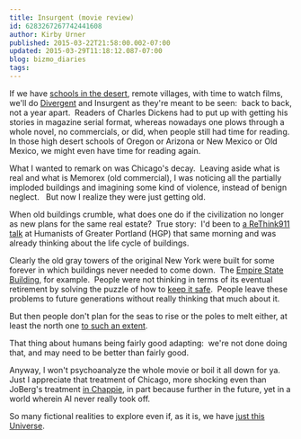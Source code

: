 ```yaml
---
title: Insurgent (movie review)
id: 6283267267742441608
author: Kirby Urner
published: 2015-03-22T21:58:00.002-07:00
updated: 2015-03-29T11:18:12.087-07:00
blog: bizmo_diaries
tags: 
---
```


If we have [schools in the desert](http://mybizmo.blogspot.com/2011/06/simulating-school.html), remote villages, with time to watch films, we'll do [Divergent](http://controlroom.blogspot.com/2014/03/divergent-movie-review.html) and Insurgent as they're meant to be seen:  back to back, not a year apart.  Readers of Charles Dickens had to put up with getting his stories in magazine serial format, whereas nowadays one plows through a whole novel, no commercials, or did, when people still had time for reading.  In those high desert schools of Oregon or Arizona or New Mexico or Old Mexico, we might even have time for reading again.

What I wanted to remark on was Chicago's decay.  Leaving aside what is real and what is Memorex (old commercial), I was noticing all the partially imploded buildings and imagining some kind of violence, instead of benign neglect.   But now I realize they were just getting old.

When old buildings crumble, what does one do if the civilization no longer as new plans for the same real estate?  True story:  I'd been to [a ReThink911 talk](http://controlroom.blogspot.com/2015/03/rethink911-hgp.html) at Humanists of Greater Portland (HGP) that same morning and was already thinking about the life cycle of buildings.

Clearly the old gray towers of the original New York were built for some forever in which buildings never needed to come down.  The [Empire State Building](http://science.howstuffworks.com/engineering/structural/empire-state-building.htm), for example.  People were not thinking in terms of its eventual retirement by solving the puzzle of how to [keep it safe](http://mathforum.org/kb/message.jspa?messageID=9732526).  People leave these problems to future generations without really thinking that much about it.

But then people don't plan for the seas to rise or the poles to melt either, at least the north one [to such an extent](http://abcnews.go.com/Business/story?id=3609686).

That thing about humans being fairly good adapting:  we're not done doing that, and may need to be better than fairly good.

Anyway, I won't psychoanalyze the whole movie or boil it all down for ya.  Just I appreciate that treatment of Chicago, more shocking even than JoBerg's treatment [in Chappie](http://worldgame.blogspot.com/2015/03/chappie-movie-review.html), in part because further in the future, yet in a world wherein AI never really took off.

So many fictional realities to explore even if, as it is, we have [just this Universe](http://mybizmo.blogspot.com/2015/03/if-universe-main.html).